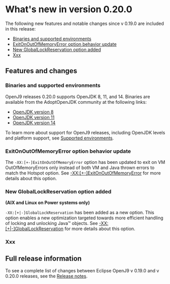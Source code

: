 <!--
* Copyright (c) 2017, 2020 IBM Corp. and others
*
* This program and the accompanying materials are made
* available under the terms of the Eclipse Public License 2.0
* which accompanies this distribution and is available at
* https://www.eclipse.org/legal/epl-2.0/ or the Apache
* License, Version 2.0 which accompanies this distribution and
* is available at https://www.apache.org/licenses/LICENSE-2.0.
*
* This Source Code may also be made available under the
* following Secondary Licenses when the conditions for such
* availability set forth in the Eclipse Public License, v. 2.0
* are satisfied: GNU General Public License, version 2 with
* the GNU Classpath Exception [1] and GNU General Public
* License, version 2 with the OpenJDK Assembly Exception [2].
*
* [1] https://www.gnu.org/software/classpath/license.html
* [2] http://openjdk.java.net/legal/assembly-exception.html
*
* SPDX-License-Identifier: EPL-2.0 OR Apache-2.0 OR GPL-2.0 WITH
* Classpath-exception-2.0 OR LicenseRef-GPL-2.0 WITH Assembly-exception
-->


# What's new in version 0.20.0

The following new features and notable changes since v 0.19.0 are included in this release:

- [Binaries and supported environments](#binaries-and-supported-environments)
- [ExitOnOutOfMemoryError option behavior update](#exitonoutofmemoryerror-option-behavior-update)
- [New GlobalLockReservation option added](#new-globallockreservation-option-added)
- [Xxx](#xxx)


## Features and changes

### Binaries and supported environments

OpenJ9 releases 0.20.0 supports OpenJDK 8, 11, and 14. Binaries are available from the AdoptOpenJDK community at the following links:

- [OpenJDK version 8](https://adoptopenjdk.net/archive.html?variant=openjdk8&jvmVariant=openj9)
- [OpenJDK version 11](https://adoptopenjdk.net/archive.html?variant=openjdk11&jvmVariant=openj9)
- [OpenJDK version 14](https://adoptopenjdk.net/archive.html?variant=openjdk14&jvmVariant=openj9)

To learn more about support for OpenJ9 releases, including OpenJDK levels and platform support, see [Supported environments](openj9_support.md).

### ExitOnOutOfMemoryError option behavior update

The `-XX:[+-]ExitOnOutOfMemoryError` option has been updated to exit on VM OutOfMemoryErrors only instead of both VM and Java thrown errors to match the Hotspot option. See [-XX:[+-]ExitOnOutOfMemoryError](xxexitonoutofmemoryerror.md) for more details about this option.

### New GlobalLockReservation option added

**(AIX and Linux on Power systems only)**

`-XX:[+|-]GlobalLockReservation` has been added as a new option. This option enables a new optimization targeted towards more efficient handling of locking and unlocking Java&trade; objects. See [-XX:[+|-]GlobalLockReservation](xxgloballockreservation.md) for more details about this option.


### Xxx


## Full release information

To see a complete list of changes between Eclipse OpenJ9 v 0.19.0 and v 0.20.0 releases, see the [Release notes](https://github.com/eclipse/openj9/blob/master/doc/release-notes/0.20/0.20.md).

<!-- ==== END OF TOPIC ==== version0.20.md ==== -->

